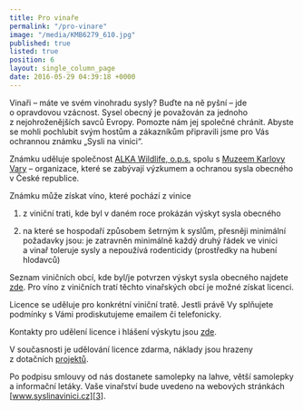 ```yaml
---
title: Pro vinaře
permalink: "/pro-vinare"
image: "/media/KMB6279_610.jpg"
published: true
listed: true
position: 6
layout: single_column_page
date: 2016-05-29 04:39:18 +0000
---
```

Vinaři – máte ve svém vinohradu sysly? Buďte na ně pyšní – jde
o opravdovou vzácnost. Sysel obecný je považován za jednoho
z nejohroženějších savců Evropy. Pomozte nám jej společné
chránit. Abyste se mohli pochlubit svým hostům a zákazníkům připravili
jsme pro Vás ochrannou známku „Sysli na vinici“.

Známku uděluje společnost [ALKA Wildlife, o.p.s.][1] spolu
s [Muzeem Karlovy Vary][2] – organizace, které se zabývají výzkumem
a ochranou sysla obecného v České republice.

Známku může získat víno, které pochází z vinice

1) z viniční trati, kde byl v daném roce prokázán výskyt sysla obecného

2) na které se hospodaří způsobem šetrným k syslům, přesněji minimální
požadavky jsou: je zatravněn minimálně každý druhý řádek ve vinici
a vinař toleruje sysly a nepoužívá rodenticidy (prostředky na hubení
hlodavců)

Seznam viničních obcí, kde byl/je potvrzen výskyt sysla obecného najdete
[zde](/znamka/vyskyt-sysla). Pro víno z viničních tratí těchto
vinařských obcí je možné získat licenci.

Licence se uděluje pro konkrétní viniční tratě. Jestli právě Vy
splňujete podmínky s Vámi prodiskutujeme emailem či telefonicky.

Kontakty pro udělení licence i hlášení výskytu jsou
[zde](/o-nas/kontakty).

V současnosti je udělování licence zdarma, náklady jsou hrazeny
z dotačních [projektů](/o-nas/projekty).

Po podpisu smlouvy od nás dostanete samolepky na lahve, větší samolepky
a informační letáky. Vaše vinařství bude uvedeno na webových stránkách
[www.syslinavinici.cz][3].


[1]: https://www.alkawildlife.eu
[2]: http://www.kvmuz.cz
[3]: https://www.syslinavinici.cz
